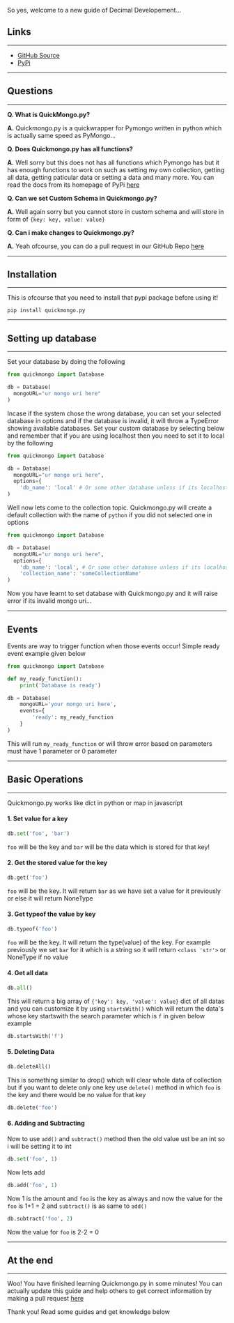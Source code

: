 So yes, welcome to a new guide of Decimal Developement...

## Links

---

- [GitHub Source](https://github.com/Scientific-Guy/quickmongo.py)
- [PyPi](https://pypi.org/project/quickmongo.py/)

---

## Questions

---

**Q. What is QuickMongo.py?**

**A.** Quickmongo.py is a quickwrapper for Pymongo written in python which is actually same speed as PyMongo...

**Q. Does Quickmongo.py has all functions?**

**A.** Well sorry but this does not has all functions which Pymongo has but it has enough functions to work on such as setting my own collection, getting all data, getting paticular data or setting a data and many more. You can read the docs from its homepage of PyPi [here](https://pypi.org/project/quickmongo.py/)

**Q. Can we set Custom Schema in Quickmongo.py?**

**A.** Well again sorry but you cannot store in custom schema and will store in form of `{key: key, value: value}`

**Q. Can i make changes to Quickmongo.py?**

**A.** Yeah ofcourse, you can do a pull request in our GitHub Repo [here](https://github.com/Scientific-Guy/quickmongo.py)

---

## Installation

---

This is ofcourse that you need to install that pypi package before using it!

```
pip install quickmongo.py
```

---

## Setting up database

---

Set your database by doing the following

```py
from quickmongo import Database

db = Database(
  mongoURL="ur mongo uri here"
)
```

Incase if the system chose the wrong database, you can set your selected database in options and if the database is invalid, it will throw a TypeError showing available databases. Set your custom database by selecting below and remember that if you are using localhost then you need to set it to local by the following

```py
from quickmongo import Database

db = Database(
  mongoURL="ur mongo uri here",
  options={
    'db_name': 'local' # Or some other database unless if its localhost
)
```

Well now lets come to the collection topic. Quickmongo.py will create a default collection with the name of `python` if you did not selected one in options

```py
from quickmongo import Database

db = Database(
  mongoURL="ur mongo uri here",
  options={
    'db_name': 'local', # Or some other database unless if its localhost,
    'collection_name': 'someCollectionName'
)
```

Now you have learnt to set database with Quickmongo.py and it will raise error if its invalid mongo uri...

---

## Events

Events are way to trigger function when those events occur! Simple ready event example given below

```py
from quickmongo import Database

def my_ready_function():
    print('Database is ready')

db = Database(
    mongoURL='your mongo uri here',
    events={
        'ready': my_ready_function
    }
)
```

This will run `my_ready_function` or will throw error based on parameters must have 1 parameter or 0 parameter

---

## Basic Operations

---

Quickmongo.py works like dict in python or map in javascript

#### 1. Set value for a key
```py
db.set('foo', 'bar')
```

`foo` will be the key and `bar` will be the data which is stored for that key!

#### 2. Get the stored value for the key
```py
db.get('foo')
```

`foo` will be the key. It will return `bar` as we have set a value for it previously or else it will return NoneType

#### 3. Get typeof the value by key
```py
db.typeof('foo')
```

`foo` will be the key. It will return the type(value) of the key. For example previously we set `bar` for it which is a string so it will return `<class 'str'>` or NoneType if no value

#### 4. Get all data
```py
db.all()
```

This will return a big array of `{'key': key, 'value': value}` dict of all datas and you can customize it by using `startsWith()` which will return the data's whose key startswith the search parameter which is `f` in given below example

```py
db.startsWith('f')
```

#### 5. Deleting Data
```py
db.deleteAll()
```

This is something similar to drop() which will clear whole data of collection but if you want to delete only one key use `delete()` method in which `foo` is the key and there would be no value for that key

```py
db.delete('foo')
```

#### 6. Adding and Subtracting

Now to use `add()` and `subtract()` method then the old value ust be an int so i will be setting it to int

```py
db.set('foo', 1)
```

Now lets add

```py
db.add('foo', 1)
```

Now 1 is the amount and `foo` is the key as always and now the value for the `foo` is 1+1 = 2 and `subtract()` is as same to `add()`

```py
db.subtract('foo', 2)
```

Now the value for `foo` is 2-2 = 0

---

## At the end

---

Woo! You have finished learning Quickmongo.py in some minutes! You can actually update this guide and help others to get correct information by making a pull request [here](https://github.com/Scientific-Guy/decimaldev/blob/master/guides/quickmongopy-crash-course.md)

Thank you! Read some guides and get knowledge below 

